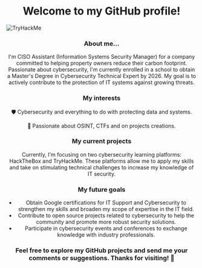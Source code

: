 <h1 align="center">Welcome to my GitHub profile!</h1>
<img class="center" src="https://tryhackme-badges.s3.amazonaws.com/KobyTRP.png" alt="TryHackMe">
<h3 align="center">About me...</h3>

<p align="center">I'm CISO Assistant (Information Systems Security Manager) for a company committed to helping property owners reduce their carbon footprint. Passionate about cybersecurity, I'm currently enrolled in a school to obtain a Master's Degree in Cybersecurity Technical Expert by 2026. My goal is to actively contribute to the protection of IT systems against growing threats.</p>

<h3 align="center">My interests</h3>

<p align="center">🛡️ Cybersecurity and everything to do with protecting data and systems.</p>
<p align="center">👀 Passionate about OSINT, CTFs and on projects creations.</p>

<h3 align="center">My current projects</h3>

<p align="center">Currently, I'm focusing on two cybersecurity learning platforms: HackTheBox and TryHackMe. These platforms allow me to apply my skills and take on stimulating technical challenges to increase my knowledge of IT security.</p>

<h3 align="center">My future goals</h3>

<ul align="center">
  <li>Obtain Google certifications for IT Support and Cybersecurity to strengthen my skills and broaden my scope of expertise in the IT field.</li>
  <li>Contribute to open source projects related to cybersecurity to help the community and promote more robust security solutions.</li>
  <li>Participate in cybersecurity events and conferences to exchange knowledge with industry professionals.</li>
</ul>

<h3 align="center">Feel free to explore my GitHub projects and send me your comments or suggestions. Thanks for visiting! 🌟</h3>
